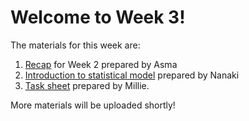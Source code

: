 # Welcome to Week 3!

The materials for this week are: 
1. [Recap](https://github.com/zero2ds/One_Data_Science/blob/main/Week%203%20materials/Week3-RecapOfWeek2_Asma.pdf) for Week 2 prepared by Asma
2. [Introduction to statistical model](https://github.com/zero2ds/One_Data_Science/blob/main/Week%203%20materials/One%20Data%20Science%20Programme%20Week%203_intro_to_stats.pdf) prepared by Nanaki
3. [Task sheet](https://github.com/zero2ds/One_Data_Science/blob/main/Week%203%20materials/tasks.txt) prepared by Millie.

More materials will be uploaded shortly!
